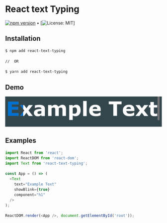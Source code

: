 # React text Typing

[![npm version](https://badge.fury.io/js/react-text-typing.svg)](https://www.npmjs.com/package/react-text-typing) &bull; [![License: MIT](https://img.shields.io/badge/License-MIT-yellow.svg)]

## Installation

```sh
$ npm add react-text-typing

//  OR

$ yarn add react-text-typing
```

## Demo
![Exemple](./docs/example.gif)

## Examples

```js
import React from 'react';
import ReactDOM from 'react-dom';
import Text from 'react-text-typing';

const App = () => (
  <Text
    text="Example Text"
    showBlink={true}
    component="h1"
  />
);

ReactDOM.render(<App />, document.getElementById('root'));
```

